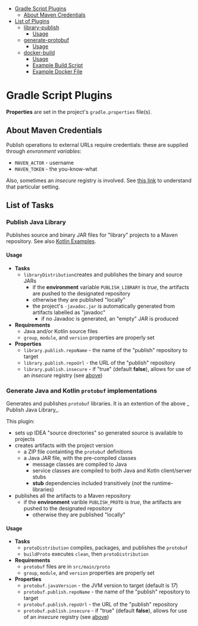 <!-- TOC -->
* [Gradle Script Plugins](#gradle-script-plugins)
  * [About Maven Credentials](#about-maven-credentials)
* [List of Plugins](#list-of-plugins)
  * [library-publish](#library-publish)
    * [Usage](#usage)
  * [generate-protobuf](#generate-protobuf)
    * [Usage](#usage)
  * [docker-build](#docker-build)
    * [Usage](#usage)
    * [Example Build Script](#example-build-script)
    * [Example Docker File](#example-docker-file)
<!-- TOC -->

# Gradle Script Plugins

**Properties** are set in the project's `gradle.properties` file(s).

## About Maven Credentials

Publish operations to external URLs require credentials: these are supplied through _envronment variables_:

* `MAVEN_ACTOR` - username
* `MAVEN_TOKEN` - the you-know-what

Also, sometimes an _insecure_ registry is involved. See [this link](https://docs.gradle.org/7.5.1/dsl/org.gradle.api.artifacts.repositories.UrlArtifactRepository.html#org.gradle.api.artifacts.repositories.UrlArtifactRepository:allowInsecureProtocol) to understand that particular setting.

## List of Tasks

### Publish Java Library

Publishes source and binary JAR files for "library" projects to a Maven repository. See also [Kotlin Examples](Kotlin%20DSL%20Examples.md).

#### Usage

* **Tasks**
  * `libraryDistribution`creates and publishes the binary and source JARs
    * if the **environment** variable `PUBLISH_LIBRARY` is _true_, the artifacts are pushed to the designated repository
    * otherwise they are published "locally"
    * the project's `-javadoc.jar` is automatically generated from artifacts labelled as "javadoc"
      * if no Javadoc is generated, an "empty" JAR is produced
* **Requirements**
  * Java and/or Kotlin source files
  * `group`, `module`, and `version` properties are properly set
* **Properties**
  * `library.publish.repoName` - the name of the "publish" repository to target
  * `library.publish.repoUrl` - the URL of the "publish" repository
  * `library.publish.insecure` - if "true" (default **false**), allows for use of an _insecure_ registry (see [above](#about-maven-credentials))

### Generate Java and Kotlin `protobuf` implementations

Generates and publishes `protobuf` libraries. It is an extention of the above _ Publish Java Library_.

This plugin:

* sets up IDEA "source directories" so generated source is available to projects
* creates artifacts with the project version
  * a ZIP file containting the `protobuf` definitions
  * a Java JAR file, with the pre-compiled classes
    * message classes are compiled to Java
    * service classes are compiled to both Java and Kotln client/server stubs
    * **stub** dependencies included transitively (_not_ the runtime-libraries)
* publishes all the artifacts to a Maven repository
  * if the **environment** varible `PUBLISH_PROTO` is _true_, the artifacts are pushed to the designated repository
    * otherwise they are published "locally"

#### Usage

* **Tasks**
  * `protoDistribution` compiles, packages, and publishes the `protobuf`
  * `buildProto` executes `clean`, then `protoDistribution`
* **Requirements**
  * `protobuf` files are in `src/main/proto`
  * `group`, `module`, and `version` properties are properly set
* **Properties**
  * `protobuf.javaVersion` - the JVM version to target (default is _17_)
  * `protobuf.publish.repoName` - the name of the "publish" repository to target
  * `protobuf.publish.repoUrl` - the URL of the "publish" repository
  * `protobuf.publish.insecure` - if "true" (default **false**), allows for use of an _insecure_ registry (see [above](#about-maven-credentials))
